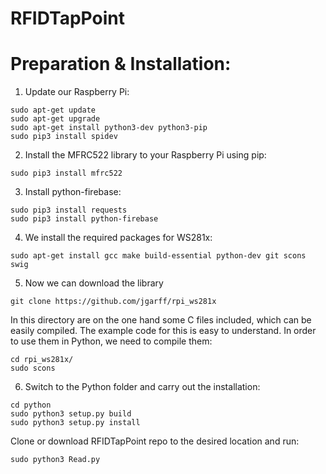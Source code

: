 # RFIDTapPoint

# Preparation & Installation:

1. Update our Raspberry Pi:
```
sudo apt-get update
sudo apt-get upgrade
sudo apt-get install python3-dev python3-pip
sudo pip3 install spidev
```
2. Install the MFRC522 library to your Raspberry Pi using pip:
```
sudo pip3 install mfrc522
```
3. Install python-firebase:
```
sudo pip3 install requests
sudo pip3 install python-firebase
```
4. We install the required packages for WS281x:
```
sudo apt-get install gcc make build-essential python-dev git scons swig
```
5. Now we can download the library
```
git clone https://github.com/jgarff/rpi_ws281x
```
In this directory are on the one hand some C files included, which can be easily compiled. The example code for this is easy to understand. In order to use them in Python, we need to compile them:
```
cd rpi_ws281x/
sudo scons
```
6. Switch to the Python folder and carry out the installation:
```
cd python
sudo python3 setup.py build
sudo python3 setup.py install
```

Clone or download RFIDTapPoint repo to the desired location and run:
```
sudo python3 Read.py
```

